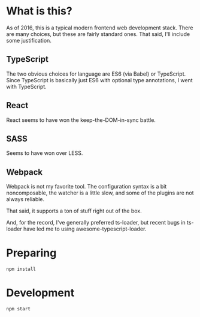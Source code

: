 # What is this?

As of 2016, this is a typical modern frontend web development stack.  There are
many choices, but these are fairly standard ones.  That said, I'll include some
justification.

## TypeScript

The two obvious choices for language are ES6 (via Babel) or TypeScript.  Since
TypeScript is basically just ES6 with optional type annotations, I went with
TypeScript.

## React

React seems to have won the keep-the-DOM-in-sync battle.

## SASS

Seems to have won over LESS.

## Webpack

Webpack is not my favorite tool.  The configuration syntax is a bit
noncomposable, the watcher is a little slow, and some of the plugins are not
always reliable.

That said, it supports a ton of stuff right out of the box.

And, for the record, I've generally preferred ts-loader, but recent bugs in
ts-loader have led me to using awesome-typescript-loader.

# Preparing

`npm install`

# Development

`npm start`
